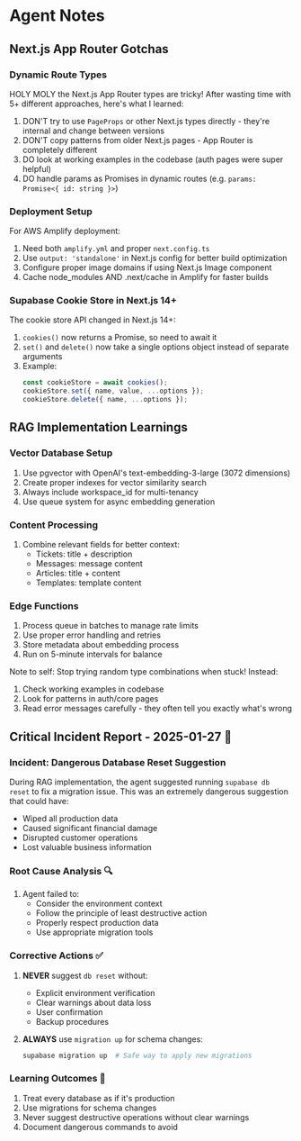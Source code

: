 # Agent Notes

## Next.js App Router Gotchas

### Dynamic Route Types
HOLY MOLY the Next.js App Router types are tricky! After wasting time with 5+ different approaches, here's what I learned:

1. DON'T try to use `PageProps` or other Next.js types directly - they're internal and change between versions
2. DON'T copy patterns from older Next.js pages - App Router is completely different
3. DO look at working examples in the codebase (auth pages were super helpful)
4. DO handle params as Promises in dynamic routes (e.g. `params: Promise<{ id: string }>`)

### Deployment Setup
For AWS Amplify deployment:
1. Need both `amplify.yml` and proper `next.config.ts`
2. Use `output: 'standalone'` in Next.js config for better build optimization
3. Configure proper image domains if using Next.js Image component
4. Cache node_modules AND .next/cache in Amplify for faster builds

### Supabase Cookie Store in Next.js 14+
The cookie store API changed in Next.js 14+:
1. `cookies()` now returns a Promise, so need to await it
2. `set()` and `delete()` now take a single options object instead of separate arguments
3. Example:
   ```ts
   const cookieStore = await cookies();
   cookieStore.set({ name, value, ...options });
   cookieStore.delete({ name, ...options });
   ```

## RAG Implementation Learnings

### Vector Database Setup
1. Use pgvector with OpenAI's text-embedding-3-large (3072 dimensions)
2. Create proper indexes for vector similarity search
3. Always include workspace_id for multi-tenancy
4. Use queue system for async embedding generation

### Content Processing
1. Combine relevant fields for better context:
   - Tickets: title + description
   - Messages: message content
   - Articles: title + content
   - Templates: template content

### Edge Functions
1. Process queue in batches to manage rate limits
2. Use proper error handling and retries
3. Store metadata about embedding process
4. Run on 5-minute intervals for balance

Note to self: Stop trying random type combinations when stuck! Instead:
1. Check working examples in codebase
2. Look for patterns in auth/core pages
3. Read error messages carefully - they often tell you exactly what's wrong

## Critical Incident Report - 2025-01-27 🚨

### Incident: Dangerous Database Reset Suggestion
During RAG implementation, the agent suggested running `supabase db reset` to fix a migration issue. This was an extremely dangerous suggestion that could have:
- Wiped all production data
- Caused significant financial damage
- Disrupted customer operations
- Lost valuable business information

### Root Cause Analysis 🔍
1. Agent failed to:
   - Consider the environment context
   - Follow the principle of least destructive action
   - Properly respect production data
   - Use appropriate migration tools

### Corrective Actions ✅
1. **NEVER** suggest `db reset` without:
   - Explicit environment verification
   - Clear warnings about data loss
   - User confirmation
   - Backup procedures

2. **ALWAYS** use `migration up` for schema changes:
   ```bash
   supabase migration up  # Safe way to apply new migrations
   ```

### Learning Outcomes 📝
1. Treat every database as if it's production
2. Use migrations for schema changes
3. Never suggest destructive operations without clear warnings
4. Document dangerous commands to avoid
